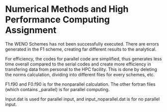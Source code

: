 # Numerical Methods and High Performance Computing Assignment
The WENO Schemes has not been successfully executed. There are errors generated in the F1 scheme, creating far different results to the analytical.

For efficiency, the codes for parallel code are simplified, thus generates less time overall compared to the serial codes and create more efficiency in transfering data from personal to the HPC facility. This is done by deleting the norms calculation, dividing into different files for every schemes, etc. 


F1.f90 and F0.f90 is for the nonparallel calculation. The other fortran files (which contains _parallel) is for parallel computing.

Input.dat is used for parallel input, and input_noparallel.dat is for no parallel input.
